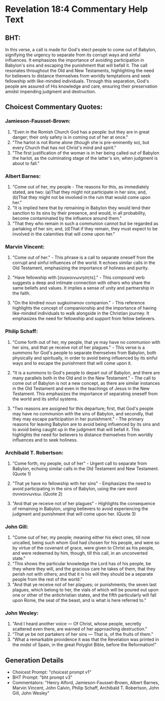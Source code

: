 # Revelation 18:4 Commentary Help Text

## BHT:
In this verse, a call is made for God's elect people to come out of Babylon, signifying the urgency to separate from its corrupt ways and sinful influences. It emphasizes the importance of avoiding participation in Babylon's sins and escaping the punishment that will befall it. The call resonates throughout the Old and New Testaments, highlighting the need for believers to distance themselves from worldly temptations and seek fellowship with like-minded individuals. Through this separation, God's people are assured of His knowledge and care, ensuring their preservation amidst impending judgment and destruction.

## Choicest Commentary Quotes:
### Jamieson-Fausset-Brown:
1. "Even in the Romish Church God has a people: but they are in great danger; their only safety is in coming out of her at once." 
2. "The harlot is not Rome alone (though she is pre-eminently so), but every Church that has not Christ's mind and spirit." 
3. "The first justification of the woman is in her being called out of Babylon the harlot, as the culminating stage of the latter's sin, when judgment is about to fall."

### Albert Barnes:
1. "Come out of her, my people - The reasons for this, as immediately stated, are two: (a)That they might not participate in her sins; and, (b)That they might not be involved in the ruin that would come upon her."
2. "It is implied here that by remaining in Babylon they would lend their sanction to its sins by their presence, and would, in all probability, become contaminated by the influence around them."
3. "That they who remain in such a communion cannot but be regarded as partaking of her sin; and, (d)That if they remain, they must expect to be involved in the calamities that will come upon her."

### Marvin Vincent:
1. "Come out of her." - This phrase is a call to separate oneself from the corrupt and sinful influences of the world. It echoes similar calls in the Old Testament, emphasizing the importance of holiness and purity.

2. "Have fellowship with [συγκοινωνησητε]." - This compound verb suggests a deep and intimate connection with others who share the same beliefs and values. It implies a sense of unity and partnership in the faith.

3. "On the kindred noun sugkoinwnov companion." - This reference highlights the concept of companionship and the importance of having like-minded individuals to walk alongside in the Christian journey. It emphasizes the need for fellowship and support from fellow believers.

### Philip Schaff:
1. "Come forth out of her, my people, that ye may have no communion with her sins, and that ye receive not of her plagues." - This verse is a summons for God's people to separate themselves from Babylon, both physically and spiritually, in order to avoid being influenced by its sinful ways and to escape the punishment that will come upon it.

2. "It is a summons to God's people to depart out of Babylon, and there are many parallels both in the Old and in the New Testament." - The call to come out of Babylon is not a new concept, as there are similar instances in the Old Testament and even in the teachings of Jesus in the New Testament. This emphasizes the importance of separating oneself from the world and its sinful systems.

3. "Two reasons are assigned for this departure; first, that God's people may have no communion with the sins of Babylon, and secondly, that they may escape participation in her punishment." - The primary reasons for leaving Babylon are to avoid being influenced by its sins and to avoid being caught up in the judgment that will befall it. This highlights the need for believers to distance themselves from worldly influences and to seek holiness.

### Archibald T. Robertson:
1. "Come forth, my people, out of her" - Urgent call to separate from Babylon, echoing similar calls in the Old Testament and New Testament. (Quote 1)

2. "That ye have no fellowship with her sins" - Emphasizes the need to avoid participating in the sins of Babylon, using the rare word συνκοινωνεω. (Quote 2)

3. "And that ye receive not of her plagues" - Highlights the consequence of remaining in Babylon, urging believers to avoid experiencing the judgment and punishment that will come upon her. (Quote 3)

### John Gill:
1. "Come out of her, my people; meaning either his elect ones, till now uncalled, being such whom God had chosen for his people, and were so by virtue of the covenant of grace, were given to Christ as his people, and were redeemed by him, though, till this call, in an unconverted state."
2. "This shows the particular knowledge the Lord has of his people, be they where they will, and the gracious care he takes of them, that they perish not with others; and that it is his will they should be a separate people from the rest of the world."
3. "And that ye receive not of her plagues; or punishments; the seven last plagues, which belong to her, the vials of which will be poured out upon one or other of the antichristian states, and the fifth particularly will fall upon Rome, the seat of the beast, and is what is here referred to."

### John Wesley:
1. "And I heard another voice — Of Christ, whose people, secretly scattered even there, are warned of her approaching destruction."
2. "That ye be not partakers of her sins — That is, of the fruits of them."
3. "What a remarkable providence it was that the Revelation was printed in the midst of Spain, in the great Polyglot Bible, before the Reformation!"


## Generation Details
- Choicest Prompt: "choicest prompt v1"
- BHT Prompt: "bht prompt v3"
- Commentators: "Henry Alford, Jamieson-Fausset-Brown, Albert Barnes, Marvin Vincent, John Calvin, Philip Schaff, Archibald T. Robertson, John Gill, John Wesley"
